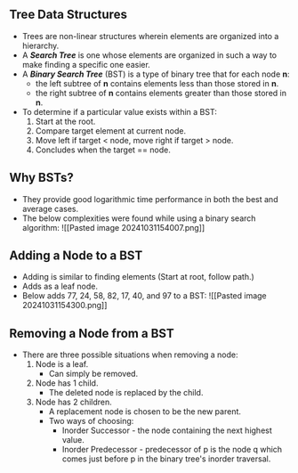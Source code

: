 ## Tree Data Structures
- Trees are non-linear structures wherein elements are organized into a hierarchy.
- A ***Search Tree*** is one whose elements are organized in such a way to make finding a specific one easier.
- A ***Binary Search Tree*** (BST) is a type of binary tree that for each node **n**:
	- the left subtree of **n** contains elements less than those stored in **n**.
	- the right subtree of **n** contains elements greater than those stored in **n**.
- To determine if a particular value exists within a BST:
	1. Start at the root.
	2. Compare target element at current node.
	3. Move left if target < node, move right if target > node.
	4. Concludes when the target == node.
## Why BSTs?
- They provide good logarithmic time performance in both the best and average cases.
- The below complexities were found while using a binary search algorithm:
![[Pasted image 20241031154007.png]]

## Adding a Node to a BST
- Adding is similar to finding elements (Start at root, follow path.)
- Adds as a leaf node.
- Below adds 77, 24, 58, 82, 17, 40, and 97 to a BST:
![[Pasted image 20241031154300.png]]

## Removing a Node from a BST
- There are three possible situations when removing a node:
	1. Node is a leaf.
		- Can simply be removed.
	2. Node has 1 child.
		- The deleted node is replaced by the child.
	3. Node has 2 children.
		- A replacement node is chosen to be the new parent.
		- Two ways of choosing:
			- Inorder Successor - the node containing the next highest value.
			- Inorder Predecessor - predecessor of p is the node q which comes just before p in the binary tree's inorder traversal.



